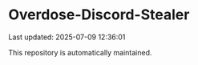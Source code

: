 # Overdose-Discord-Stealer

Last updated: 2025-07-09 12:36:01

This repository is automatically maintained.

